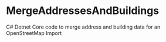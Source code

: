 # MergeAddressesAndBuildings
C# Dotnet Core code to merge address and building data for an OpenStreetMap Import
